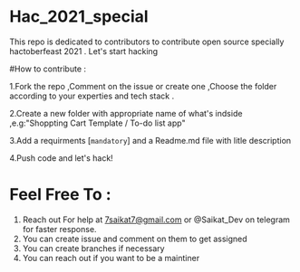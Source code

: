 # Hac_2021_special
This repo is dedicated to contributors  to contribute open source specially hactoberfeast 2021 .
Let's start hacking 


#How to contribute :

1.Fork the repo ,Comment on the issue or create one ,Choose the folder according to your experties and tech stack .

2.Create a new folder with appropriate name of what's indside ,e.g:"Shoppting Cart Template / To-do list app"

3.Add a requirments [`mandatory`] and a Readme.md file with litle description 

4.Push code and let's hack!

# Feel Free To :

1. Reach out For help at 7saikat7@gmail.com  or @Saikat_Dev on telegram for faster response.
2. You can create issue and comment on them to get assigned 
3. You can create branches if necessary
4. You can reach out if you want to be a maintiner 
